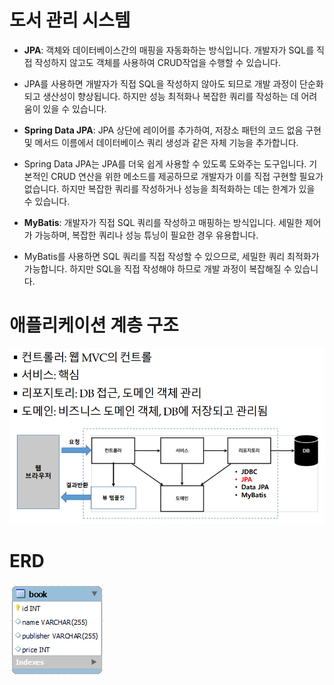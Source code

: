 # 도서 관리 시스템
* **JPA**: 객체와 데이터베이스간의 매핑을 자동화하는 방식입니다. 개발자가 SQL를 직접 작성하지 않고도 객체를 사용하여 CRUD작업을 수행할 수 있습니다.
- JPA를 사용하면 개발자가 직접 SQL을 작성하지 않아도 되므로 개발 과정이 단순화되고 생산성이 향상됩니다. 하지만 성능 최적화나 복잡한 쿼리를 작성하는 데 어려움이 있을 수 있습니다.
* **Spring Data JPA**: JPA 상단에 레이어를 추가하여, 저장소 패턴의 코드 없음 구현 및 메서드 이름에서 데이터베이스 쿼리 생성과 같은 자체 기능을 추가합니다.
- Spring Data JPA는 JPA를 더욱 쉽게 사용할 수 있도록 도와주는 도구입니다. 기본적인 CRUD 연산을 위한 메소드를 제공하므로 개발자가 이를 직접 구현할 필요가 없습니다. 하지만 복잡한 쿼리를 작성하거나 성능을 최적화하는 데는 한계가 있을 수 있습니다.
* **MyBatis**: 개발자가 직접 SQL 쿼리를 작성하고 매핑하는 방식입니다. 세밀한 제어가 가능하며, 복잡한 쿼리나 성능 튜닝이 필요한 경우 유용합니다.
-  MyBatis를 사용하면 SQL 쿼리를 직접 작성할 수 있으므로, 세밀한 쿼리 최적화가 가능합니다. 하지만 SQL을 직접 작성해야 하므로 개발 과정이 복잡해질 수 있습니다.

# 애플리케이션 계층 구조
![img.png](ApplicationLayer.png)

# ERD
![img_1.png](ERD.png)

